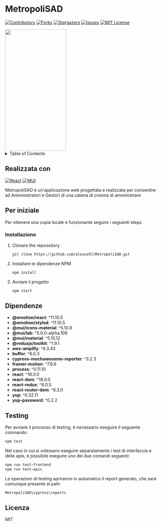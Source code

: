 # MetropoliSAD


[![Contributors][contributors-shield]][contributors-url] [![Forks][forks-shield]][forks-url] [![Stargazers][stars-shield]][stars-url] [![Issues][issues-shield]][issues-url] [![MIT License][license-shield]][license-url]


<img src="https://camo.githubusercontent.com/..." data-canonical-src="https://gyazo.com/eb5c5741b6a9a16c692170a41a49c858.png" width="200" height="400" />



<!-- TABLE OF CONTENTS -->
<details>
  <summary>Table of Contents</summary>
  <ol>
    <li>
      <a href="#Realizzata-con">Realizzata con</a>
      <ul>
        <li><a href="#built-with">Built With</a></li>
      </ul>
    </li>
    <li>
      <a href="#getting-started">Getting Started</a>
      <ul>
        <li><a href="#prerequisites">Prerequisites</a></li>
        <li><a href="#installation">Installation</a></li>
      </ul>
    </li>
    <li><a href="#usage">Usage</a></li>
    <li><a href="#roadmap">Roadmap</a></li>
    <li><a href="#contributing">Contributing</a></li>
    <li><a href="#license">License</a></li>
    <li><a href="#contact">Contact</a></li>
    <li><a href="#acknowledgments">Acknowledgments</a></li>
  </ol>
</details>



<!-- Realizzata con -->
## Realizzata con
 [![React][React.js]][React-url] [![MUI][MUI]][MUI-url]

MetropoliSAD è un'applicazione web progettata e realizzata per consentire ad Amministratori e Gestori di una catena di cinema di amministrare 





## Per iniziale

Per ottenere una copia locale e funzionante seguire i seguenti steps.


### Installazione


1. Clonare the repoository
   ```sh
   git clone https://github.com/alesus97/MetropoliSAD.git
   ```
2. Installare le dipendenze NPM
   ```sh
   npm install
   ```
3. Avviare il progetto
   ```sh
   npm start
   ```

## Dipendenze

 *  **@emotion/react**: ^11.10.5
 *  **@emotion/styled**: ^11.10.5
 *  **@mui/icons-material**: ^5.10.9
 *  **@mui/lab**: ^5.0.0-alpha.106
 *  **@mui/material**: ^5.10.12
 *  **@reduxjs/toolkit**: ^1.9.1
 *  **aws-amplify**: ^4.3.43
 *  **buffer**: ^6.0.3
 *  **cypress-mochawesome-reporter**: ^3.2.3
 *  **framer-motion**: ^7.6.6
 *  **process**: ^0.11.10
 *  **react**: ^18.0.0
 *  **react-dom**: ^18.0.0
 *  **react-redux**: ^8.0.5
 *  **react-router-dom**: ^6.3.0
 *  **yup**: ^0.32.11
 *  **yup-password**: ^0.2.2


## Testing
Per avviare il processo di testing, è necessario eseguire il seguente comnando:
```sh
npm test
```
Nel caso in cui si volessero eseguire separatamente i test di interfaccia e delle apis, è possibile eseguire uno dei due comandi seguenti:
```sh
npm run test−frontend
npm run test−apis
```
Le operazioni di testing apriranno in automatico il report generato, che sarà comunque
presente al path
```sh
MetropoliSAD\cypress\reports
```

## Licenza

MIT



[contributors-shield]: https://img.shields.io/github/contributors/alesus97/MetropoliSAD.svg
[contributors-url]: https://github.com/alesus97/MetropoliSAD/graphs/contributors

[forks-shield]: https://img.shields.io/github/forks/alesus97/MetropoliSAD.svg
[forks-url]: https://github.com/alesus97/MetropoliSAD/network/members

[stars-shield]: https://img.shields.io/github/stars/alesus97/MetropoliSAD.svg
[stars-url]: https://github.com/alesus97/MetropoliSAD/stargazers

[issues-shield]: https://img.shields.io/github/issues/alesus97/MetropoliSAD.svg
[issues-url]: https://github.com/alesus97/MetropoliSAD/issues

[license-shield]: https://img.shields.io/github/license/alesus97/MetropoliSAD.svg
[license-url]: https://github.com/alesus97/MetropoliSAD/blob/master/LICENSE.txt

[linkedin-shield]: https://img.shields.io/badge/-LinkedIn-black.svg?style=for-the-badge&logo=linkedin&colorB=555
[linkedin-url]: https://linkedin.com/in/linkedin_username

[product-screenshot]: images/screenshot.png


[React.js]: https://img.shields.io/badge/React-20232A?style=for-the-badge&logo=react&logoColor=61DAFB
[React-url]: https://reactjs.org/

[MUI]: https://img.shields.io/badge/MUI-35495E?style=for-the-badge&logo=MUI&logoColor=#007fff
[MUI-url]:https://mui.com/
